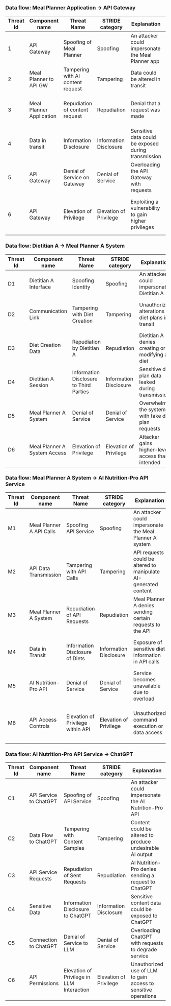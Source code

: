### Data flow: Meal Planner Application -> API Gateway

| Threat Id | Component name         | Threat Name                      | STRIDE category  | Explanation                                          | Mitigations                                         | Risk severity |
|-----------|------------------------|----------------------------------|------------------|------------------------------------------------------|-----------------------------------------------------|---------------|
| 1         | API Gateway            | Spoofing of Meal Planner         | Spoofing         | An attacker could impersonate the Meal Planner app   | Implement mutual TLS authentication                | High          |
| 2         | Meal Planner to API GW | Tampering with AI content request| Tampering        | Data could be altered in transit                    | Use of HTTPS with proper certificate management    | Medium        |
| 3         | Meal Planner Application | Repudiation of content request  | Repudiation      | Denial that a request was made                      | Implement secure logging with integrity checks     | Medium        |
| 4         | Data in transit        | Information Disclosure           | Information Disclosure | Sensitive data could be exposed during transmission | Encryption in transit with HTTPS, use of VPNs      | High          |
| 5         | API Gateway            | Denial of Service on Gateway     | Denial of Service| Overloading the API Gateway with requests           | Rate limiting, DDoS protection                     | High          |
| 6         | API Gateway            | Elevation of Privilege           | Elevation of Privilege | Exploiting a vulnerability to gain higher privileges | Regular updates and security reviews, least privilege access | High  |

### Data flow: Dietitian A -> Meal Planner A System

| Threat Id | Component name | Threat Name | STRIDE category | Explanation | Mitigations | Risk severity |
| --- | --- | --- | --- | --- | --- | --- |
| D1 | Dietitian A Interface | Spoofing Identity | Spoofing | An attacker could impersonate Dietitian A | Strong authentication mechanisms for Dietitian A (MFA) | High |
| D2 | Communication Link | Tampering with Diet Creation | Tampering | Unauthorized alterations to diet plans in transit | Use HTTPS for all communications, ensure data integrity checks | Medium |
| D3 | Diet Creation Data | Repudiation by Dietitian A | Repudiation | Dietitian A denies creating or modifying a diet | Implement logging with user activity tracking and digital signatures | Medium |
| D4 | Dietitian A Session | Information Disclosure to Third Parties | Information Disclosure | Sensitive diet plan data leaked during transmission | Encrypt data in transit, apply strict access controls | High |
| D5 | Meal Planner A System | Denial of Service | Denial of Service | Overwhelm the system with fake diet plan requests | Employ DDoS mitigation strategies, rate limiting | High |
| D6 | Meal Planner A System Access | Elevation of Privilege | Elevation of Privilege | Attacker gains higher-level access than intended | Principle of least privilege, regular access reviews | High |

### Data flow: Meal Planner A System -> AI Nutrition-Pro API Service

| Threat Id | Component name | Threat Name | STRIDE category | Explanation | Mitigations | Risk severity |
| --- | --- | --- | --- | --- | --- | --- |
| M1 | Meal Planner A API Calls | Spoofing API Service | Spoofing | An attacker could impersonate the Meal Planner A system | Employ API key and secret management, mutual TLS authentication | High |
| M2 | API Data Transmission | Tampering with API Calls | Tampering | API requests could be altered to manipulate AI-generated content | HTTPS with strong cipher suites, message signing | Medium |
| M3 | Meal Planner A System | Repudiation of API Requests | Repudiation | Meal Planner A denies sending certain requests to the API | Secure logging with timestamp and non-repudiation mechanisms | Medium |
| M4 | Data in Transit | Information Disclosure of Diets | Information Disclosure | Exposure of sensitive diet information in API calls | Encryption with TLS, using private networks like VPC | High |
| M5 | AI Nutrition-Pro API | Denial of Service | Denial of Service | Service becomes unavailable due to overload | Scalable infrastructure with auto-scaling, DDoS protection | High |
| M6 | API Access Controls | Elevation of Privilege within API | Elevation of Privilege | Unauthorized command execution or data access | Implement strict access controls, routine security audits | High |

### Data flow: AI Nutrition-Pro API Service -> ChatGPT

| Threat Id | Component name | Threat Name | STRIDE category | Explanation | Mitigations | Risk severity |
| --- | --- | --- | --- | --- | --- | --- |
| C1 | API Service to ChatGPT | Spoofing of API Service | Spoofing | An attacker could impersonate the AI Nutrition-Pro API | Use of API tokens and secrets, IP whitelisting | High |
| C2 | Data Flow to ChatGPT | Tampering with Content Samples | Tampering | Content could be altered to produce undesirable AI output | Encrypt data in transit, integrity checks | Medium |
| C3 | API Service Requests | Repudiation of Sent Requests | Repudiation | AI Nutrition-Pro denies sending a request to ChatGPT | Implement comprehensive logging and auditing trails | Medium |
| C4 | Sensitive Data | Information Disclosure to ChatGPT | Information Disclosure | Sensitive content data could be exposed to ChatGPT | Anonymize data where possible, strict data handling policies | High |
| C5 | Connection to ChatGPT | Denial of Service to LLM | Denial of Service | Overloading ChatGPT with requests to degrade service | Use rate limiting, redundant LLM setups if possible | High |
| C6 | API Permissions | Elevation of Privilege in LLM Interaction | Elevation of Privilege | Unauthorized use of LLM to gain access to sensitive operations | Enforce least privilege, monitor LLM interaction patterns | High |
